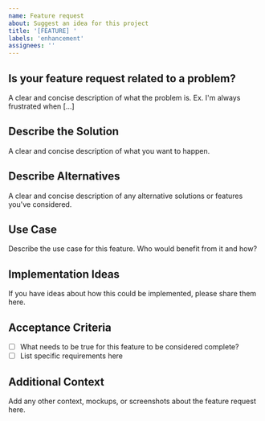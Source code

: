 ```yaml
---
name: Feature request
about: Suggest an idea for this project
title: '[FEATURE] '
labels: 'enhancement'
assignees: ''
---
```


## Is your feature request related to a problem?
A clear and concise description of what the problem is. Ex. I'm always frustrated when [...]

## Describe the Solution
A clear and concise description of what you want to happen.

## Describe Alternatives
A clear and concise description of any alternative solutions or features you've considered.

## Use Case
Describe the use case for this feature. Who would benefit from it and how?

## Implementation Ideas
If you have ideas about how this could be implemented, please share them here.

## Acceptance Criteria
- [ ] What needs to be true for this feature to be considered complete?
- [ ] List specific requirements here

## Additional Context
Add any other context, mockups, or screenshots about the feature request here.